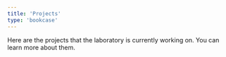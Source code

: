 ```yaml
---
title: 'Projects'
type: 'bookcase'
---
```


Here are the projects that the laboratory is currently working on. You can learn more about them.